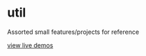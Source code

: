 # util

Assorted small features/projects for reference

[view live demos](https://csperando.github.io/util/SVGStuff/)
